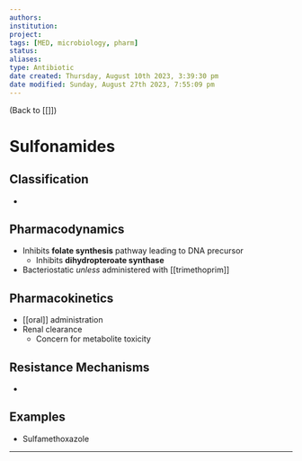 ```yaml
---
authors: 
institution: 
project: 
tags: [MED, microbiology, pharm]
status: 
aliases: 
type: Antibiotic
date created: Thursday, August 10th 2023, 3:39:30 pm
date modified: Sunday, August 27th 2023, 7:55:09 pm
---
```


(Back to [[]])

# Sulfonamides

## Classification
- 
## Pharmacodynamics
- Inhibits **folate synthesis** pathway leading to DNA precursor
	- Inhibits **dihydropteroate synthase**
- Bacteriostatic _unless_ administered with [[trimethoprim]]
## Pharmacokinetics
- [[oral]] administration
- Renal clearance
	- Concern for metabolite toxicity
## Resistance Mechanisms
- 
## Examples
- Sulfamethoxazole

---
